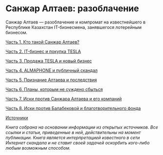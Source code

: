 # Санжар Алтаев: разоблачение

Санжар Алтаев — разоблачение и компромат на известнейшего в Республике Казахстан IT-бизнесмена, занявшегося лотерейным бизнесом.

[Часть 1. Кто такой Санжар Алтаев?](/chapter1.md)

[Часть 2. IT-бизнес и покупка TESLA](/chapter2.md)

[Часть 3. Продажа TESLA и новый бизнес](/chapter3.md)

[Часть 4. ALMAPHONE и публичный скандал](/chapter4.md)

[Часть 5. Признание Алтаева и последствия](/chapter5.md)

[Часть 6. Планы, которым не суждено сбыться](/chapter6.md)

[Часть 7. Иски против Санжара Алтаева и его компаний](/chapter7.md)

[Часть 8. Иски против Балабековой и благотворительного фонда](/chapter8.md)

[Источники](/SOURCES.md)

_Книга собрана на основании информации из открытых источников. Все ссылки и статьи, приведенные в ней, действительны на момент публикации. Книга является интерпретацией известного в сети Интернет скандала и не ставит своей задачей оскорбить кого-либо любым возможным способом._

